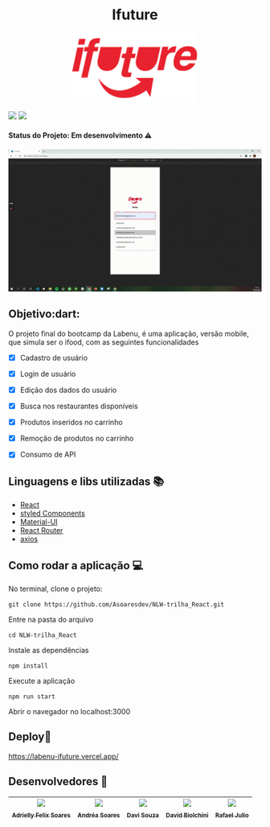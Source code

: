 <h1 align="center"> Ifuture </h1>
<p align="center">
  <img  width="250" src="https://github.com/Asoaresdev/Projeto-Final-do-bootcamp-Labenu-4foodA/blob/master/src/assets/logo-future-eats-invert.svg">
</p>



<img src="https://img.shields.io/static/v1?label=react&message=framework&color=blue&style=plastic&logo=React"/> <img src="https://img.shields.io/static/v1?label=vercel&message=deploy&color=blue&style=plastic&logo=VERCEL"/> 



#### Status do Projeto: Em desenvolvimento :warning:


<p align="center">
<img  width="750" src="https://github.com/Asoaresdev/Projeto-Final-do-bootcamp-Labenu-4foodA/blob/master/data/ifutre.gif">
</p>


<h2>Objetivo:dart:</h2>
O projeto final do bootcamp da Labenu, é uma aplicação, versão mobile, que simula ser o ifood, com as seguintes funcionalidades

- [x] Cadastro de usuário
- [x] Login de usuário
- [x] Edição dos dados do usuário
- [x] Busca nos restaurantes disponíveis
- [x] Produtos inseridos no carrinho
- [x] Remoção de produtos no carrinho
- [x] Consumo de API


## Linguagens e libs utilizadas :books:

- [React](https://react-pdf.org/)
- [styled Components](https://styled-components.com/)
- [Material-UI](https://material-ui.com/pt/)
- [React Router](https://reactrouter.com/web/guides/quick-start)
- [axios](https://www.npmjs.com/package/axios)



## Como rodar a aplicação :computer:
No terminal, clone o projeto:
```
git clone https://github.com/Asoaresdev/NLW-trilha_React.git
```
Entre na pasta do arquivo
```
cd NLW-trilha_React
```
Instale as dependências
```
npm install
```
Execute a aplicação
```
npm run start
```
Abrir o navegador no localhost:3000


## Deploy:iphone:

https://labenu-ifuture.vercel.app/



## Desenvolvedores :rocket:

|[<img src="https://avatars.githubusercontent.com/u/69718777?s=400&u=49bfa0398c843ac583f45f5e2a66f783562fc2cb&v=4" width=115 > <br> <sub> Adrielly Felix Soares </sub>](https://github.com/adriellyfelix)|[<img src="https://avatars.githubusercontent.com/u/57377698?s=460&u=699230ff7b871595756e4bd77b21f16b19859456&v=4" width=115 > <br> <sub> Andréa Soares </sub>](https://github.com/Asoaresdev)|[<img src="https://avatars.githubusercontent.com/u/69723573?s=400&u=2f9a47f0e908d62f9f640adb7a4b706a94ffcef5&v=4" width=115 > <br> <sub> Davi Souza </sub>](https://github.com/DAVIGSOUZA)|[<img src="https://avatars.githubusercontent.com/u/63478613?s=400&u=6a8b4dadfd795acc1610899a83e81bbdf78de3bb&v=4" width=115 > <br> <sub> David Biolchini </sub>](https://github.com/DavBio)|[<img src="https://avatars.githubusercontent.com/u/68956077?s=400&u=46744a4f2452568e395ebc63a834542d82aeed28&v=4" width=115 > <br> <sub> Rafael Julio </sub>](https://github.com/rjuliuz)
| -------- | -------- | -------- | -------- | -------- |




